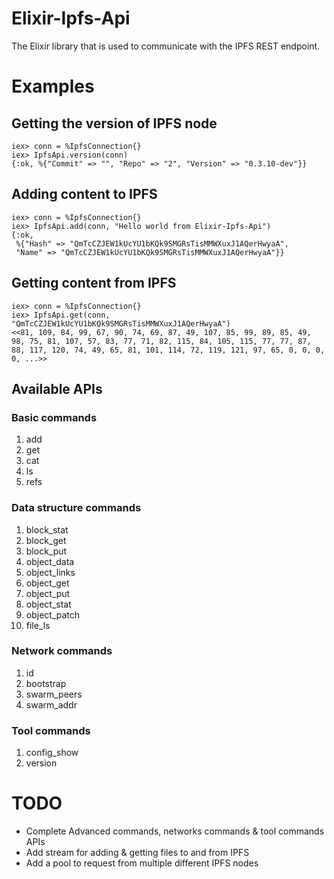 # Elixir-Ipfs-Api

The Elixir library that is used to communicate with the IPFS REST endpoint.

# Examples

## Getting the version of IPFS node

```
iex> conn = %IpfsConnection{}
iex> IpfsApi.version(conn)
{:ok, %{"Commit" => "", "Repo" => "2", "Version" => "0.3.10-dev"}}
```

## Adding content to IPFS

```
iex> conn = %IpfsConnection{}
iex> IpfsApi.add(conn, "Hello world from Elixir-Ipfs-Api")
{:ok,
 %{"Hash" => "QmTcCZJEW1kUcYU1bKQk9SMGRsTisMMWXuxJ1AQerHwyaA",
 "Name" => "QmTcCZJEW1kUcYU1bKQk9SMGRsTisMMWXuxJ1AQerHwyaA"}}
 ```

## Getting content from IPFS

```
iex> conn = %IpfsConnection{}
iex> IpfsApi.get(conn, "QmTcCZJEW1kUcYU1bKQk9SMGRsTisMMWXuxJ1AQerHwyaA")
<<81, 109, 84, 99, 67, 90, 74, 69, 87, 49, 107, 85, 99, 89, 85, 49, 98, 75, 81, 107, 57, 83, 77, 71, 82, 115, 84, 105, 115, 77, 77, 87, 88, 117, 120, 74, 49, 65, 81, 101, 114, 72, 119, 121, 97, 65, 0, 0, 0, 0, ...>>
```

## Available APIs

### Basic commands
1. add
2. get
3. cat
4. ls
5. refs

### Data structure commands
1. block_stat
2. block_get
3. block_put
4. object_data
5. object_links
6. object_get
7. object_put
8. object_stat
9. object_patch
10. file_ls

### Network commands
1. id
2. bootstrap
3. swarm_peers
4. swarm_addr

### Tool commands
1. config_show
2. version

# TODO
* Complete Advanced commands, networks commands & tool commands APIs
* Add stream for adding & getting files to and from IPFS
* Add a pool to request from multiple different IPFS nodes

